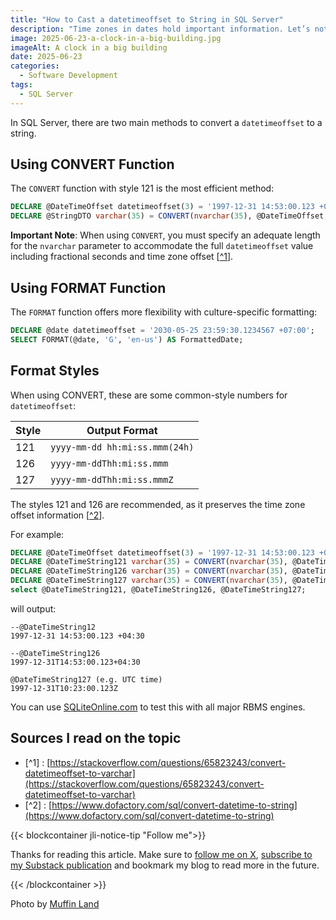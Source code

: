 ```yaml
---
title: "How to Cast a datetimeoffset to String in SQL Server"
description: "Time zones in dates hold important information. Let’s not lose it!"
image: 2025-06-23-a-clock-in-a-big-building.jpg
imageAlt: A clock in a big building
date: 2025-06-23
categories:
  - Software Development
tags:
  - SQL Server
---
```


In SQL Server, there are two main methods to convert a `datetimeoffset` to a string.

## Using CONVERT Function

The `CONVERT` function with style 121 is the most efficient method:

```sql
DECLARE @DateTimeOffset datetimeoffset(3) = '1997-12-31 14:53:00.123 +04:30';
DECLARE @StringDTO varchar(35) = CONVERT(nvarchar(35), @DateTimeOffset, 121);
```

**Important Note**: When using `CONVERT`, you must specify an adequate length for the `nvarchar` parameter to accommodate the full `datetimeoffset` value including fractional seconds and time zone offset [[^1](#sources-i-read-on-the-topic)].

## Using FORMAT Function

The `FORMAT` function offers more flexibility with culture-specific formatting:

```sql
DECLARE @date datetimeoffset = '2030-05-25 23:59:30.1234567 +07:00';
SELECT FORMAT(@date, 'G', 'en-us') AS FormattedDate;
```

## Format Styles

When using CONVERT, these are some common-style numbers for `datetimeoffset`:

| Style | Output Format                  |
| ----- | ------------------------------ |
| 121   | `yyyy-mm-dd hh:mi:ss.mmm(24h)` |
| 126   | `yyyy-mm-ddThh:mi:ss.mmm`      |
| 127   | `yyyy-mm-ddThh:mi:ss.mmmZ`     |

The styles 121 and 126 are recommended, as it preserves the time zone offset information [[^2](<(#sources-i-read-on-the-topic)>)].

For example:

```sql
DECLARE @DateTimeOffset datetimeoffset(3) = '1997-12-31 14:53:00.123 +04:30';
DECLARE @DateTimeString121 varchar(35) = CONVERT(nvarchar(35), @DateTimeOffset, 121);
DECLARE @DateTimeString126 varchar(35) = CONVERT(nvarchar(35), @DateTimeOffset, 126);
DECLARE @DateTimeString127 varchar(35) = CONVERT(nvarchar(35), @DateTimeOffset, 127);
select @DateTimeString121, @DateTimeString126, @DateTimeString127;
```

will output:

```plaintext
--@DateTimeString12
1997-12-31 14:53:00.123 +04:30

--@DateTimeString126
1997-12-31T14:53:00.123+04:30

@DateTimeString127 (e.g. UTC time)
1997-12-31T10:23:00.123Z
```

You can use [SQLiteOnline.com](http://SQLiteOnline.com) to test this with all major RBMS engines.

## Sources I read on the topic

- [^1] : [https://stackoverflow.com/questions/65823243/convert-datetimeoffset-to-varchar](https://stackoverflow.com/questions/65823243/convert-datetimeoffset-to-varchar)
- [^2] : [https://www.dofactory.com/sql/convert-datetime-to-string](https://www.dofactory.com/sql/convert-datetime-to-string)

{{< blockcontainer jli-notice-tip "Follow me">}}

Thanks for reading this article. Make sure to [follow me on X](https://x.com/LitzlerJeremie), [subscribe to my Substack publication](https://iamjeremie.substack.com/) and bookmark my blog to read more in the future.

{{< /blockcontainer >}}

Photo by [Muffin Land](https://www.pexels.com/photo/ornate-clock-at-musee-d-orsay-interior-28748289/)

